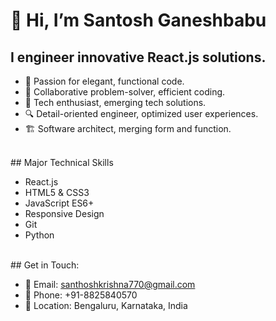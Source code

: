 # 👋 Hi, I’m Santosh Ganeshbabu

## I engineer innovative React.js solutions.
- 🎨 Passion for elegant, functional code.
- 🤝 Collaborative problem-solver, efficient coding.
- 🚀 Tech enthusiast, emerging tech solutions.
- 🔍 Detail-oriented engineer, optimized user experiences.
- 🏗️ Software architect, merging form and function.

<br>
## Major Technical Skills

- React.js
- HTML5 & CSS3
- JavaScript ES6+
- Responsive Design
- Git
- Python

<br>
## Get in Touch:

- 📧 Email: santhoshkrishna770@gmail.com
- 📱 Phone: +91-8825840570
- 🏡 Location: Bengaluru, Karnataka, India
